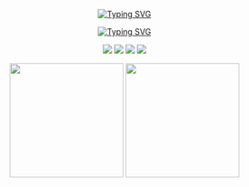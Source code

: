 <p align="center">
 <a href="https://git.io/typing-svg"><img src="https://readme-typing-svg.demolab.com?font=Fira+Code&duration=1&pause=5000&color=00FF41&center=true&vCenter=true&width=200&height=30&lines=Gustavo+Cigaran" alt="Typing SVG" /></a>
</p>

<p align="center">
 <a href="https://git.io/typing-svg"><img src="https://readme-typing-svg.demolab.com?font=Fira+Code&size=22&pause=1000&color=00FF41&center=true&vCenter=true&width=520&lines=Welcome+to+my+profile;A+Front-end+developer+in+a+making;Always+learning+new+things" alt="Typing SVG" /></a>
</p>

<p align="center"> 
  <a href="https://www.facebook.com/gustavo.cigaran" target="_blank"><img src="https://img.shields.io/badge/Facebook-1877F2?style=for-the-badge&logo=facebook&logoColor=white" target="_blank"></a>
  <a href="https://instagram.com/gustavocigaran" target="_blank"><img src="https://img.shields.io/badge/Instagram-E4405F?style=for-the-badge&logo=instagram&logoColor=white" target="_blank"></a>
  <a href="mailto:gustavocigaran@gmail.com"><img src="https://img.shields.io/badge/Gmail-D14836?style=for-the-badge&logo=gmail&logoColor=white" target="_blank"></a>
  <a href="https://www.linkedin.com/in/gustavocigaran" target="_blank"><img src="https://img.shields.io/badge/-LinkedIn-%230077B5?style=for-the-badge&logo=linkedin&logoColor=white" target="_blank"></a>
</p>

<div align="center">
 <a href="https://github.com/anuraghazra/github-readme-stats">
  <img height=200 align="center" src="https://github-readme-stats.vercel.app/api?username=gustavo-cigaran&theme=chartreuse-dark" /></a>
 <a href="https://github.com/anuraghazra/convoychat">
  <img height=200 align="center" src="https://github-readme-stats.vercel.app/api/top-langs?username=gustavo-cigaran&theme=chartreuse-dark&layout=compact&langs_count=8&card_width=320" /></a>
</div>
